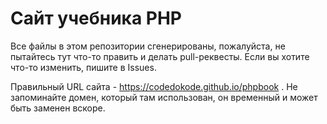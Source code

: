 # Сайт учебника PHP

Все файлы в этом репозитории сгенерированы, пожалуйста, не пытайтесь тут что-то править и делать pull-реквесты. Если вы хотите что-то изменить, пишите в Issues.

Правильный URL сайта - https://codedokode.github.io/phpbook . Не запоминайте домен, который там использован, он временный и может быть заменен вскоре.
